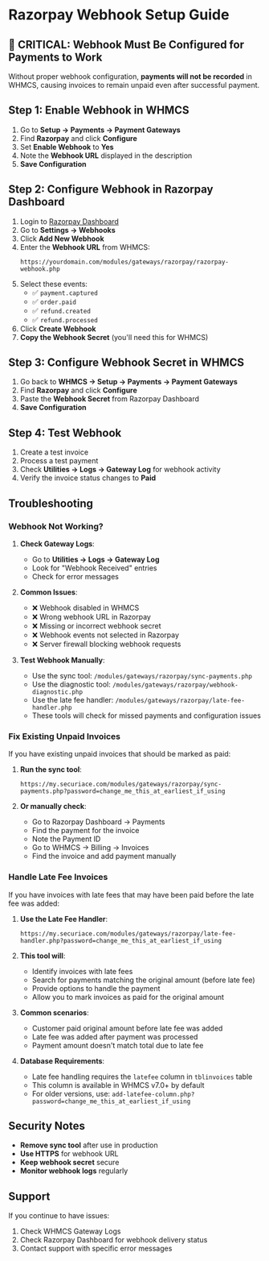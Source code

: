 # Razorpay Webhook Setup Guide

## 🚨 CRITICAL: Webhook Must Be Configured for Payments to Work

Without proper webhook configuration, **payments will not be recorded** in WHMCS, causing invoices to remain unpaid even after successful payment.

## Step 1: Enable Webhook in WHMCS

1. Go to **Setup → Payments → Payment Gateways**
2. Find **Razorpay** and click **Configure**
3. Set **Enable Webhook** to **Yes**
4. Note the **Webhook URL** displayed in the description
5. **Save Configuration**

## Step 2: Configure Webhook in Razorpay Dashboard

1. Login to [Razorpay Dashboard](https://dashboard.razorpay.com)
2. Go to **Settings → Webhooks**
3. Click **Add New Webhook**
4. Enter the **Webhook URL** from WHMCS:
   ```
   https://yourdomain.com/modules/gateways/razorpay/razorpay-webhook.php
   ```
5. Select these events:
   - ✅ `payment.captured`
   - ✅ `order.paid`
   - ✅ `refund.created`
   - ✅ `refund.processed`
6. Click **Create Webhook**
7. **Copy the Webhook Secret** (you'll need this for WHMCS)

## Step 3: Configure Webhook Secret in WHMCS

1. Go back to **WHMCS → Setup → Payments → Payment Gateways**
2. Find **Razorpay** and click **Configure**
3. Paste the **Webhook Secret** from Razorpay Dashboard
4. **Save Configuration**

## Step 4: Test Webhook

1. Create a test invoice
2. Process a test payment
3. Check **Utilities → Logs → Gateway Log** for webhook activity
4. Verify the invoice status changes to **Paid**

## Troubleshooting

### Webhook Not Working?

1. **Check Gateway Logs**:
   - Go to **Utilities → Logs → Gateway Log**
   - Look for "Webhook Received" entries
   - Check for error messages

2. **Common Issues**:
   - ❌ Webhook disabled in WHMCS
   - ❌ Wrong webhook URL in Razorpay
   - ❌ Missing or incorrect webhook secret
   - ❌ Webhook events not selected in Razorpay
   - ❌ Server firewall blocking webhook requests

3. **Test Webhook Manually**:
   - Use the sync tool: `/modules/gateways/razorpay/sync-payments.php`
   - Use the diagnostic tool: `/modules/gateways/razorpay/webhook-diagnostic.php`
   - Use the late fee handler: `/modules/gateways/razorpay/late-fee-handler.php`
   - These tools will check for missed payments and configuration issues

### Fix Existing Unpaid Invoices

If you have existing unpaid invoices that should be marked as paid:

1. **Run the sync tool**:
   ```
   https://my.securiace.com/modules/gateways/razorpay/sync-payments.php?password=change_me_this_at_earliest_if_using
   ```

2. **Or manually check**:
   - Go to Razorpay Dashboard → Payments
   - Find the payment for the invoice
   - Note the Payment ID
   - Go to WHMCS → Billing → Invoices
   - Find the invoice and add payment manually

### Handle Late Fee Invoices

If you have invoices with late fees that may have been paid before the late fee was added:

1. **Use the Late Fee Handler**:
   ```
   https://my.securiace.com/modules/gateways/razorpay/late-fee-handler.php?password=change_me_this_at_earliest_if_using
   ```

2. **This tool will**:
   - Identify invoices with late fees
   - Search for payments matching the original amount (before late fee)
   - Provide options to handle the payment
   - Allow you to mark invoices as paid for the original amount

3. **Common scenarios**:
   - Customer paid original amount before late fee was added
   - Late fee was added after payment was processed
   - Payment amount doesn't match total due to late fee

4. **Database Requirements**:
   - Late fee handling requires the `latefee` column in `tblinvoices` table
   - This column is available in WHMCS v7.0+ by default
   - For older versions, use: `add-latefee-column.php?password=change_me_this_at_earliest_if_using`

## Security Notes

- **Remove sync tool** after use in production
- **Use HTTPS** for webhook URL
- **Keep webhook secret** secure
- **Monitor webhook logs** regularly

## Support

If you continue to have issues:
1. Check WHMCS Gateway Logs
2. Check Razorpay Dashboard for webhook delivery status
3. Contact support with specific error messages

